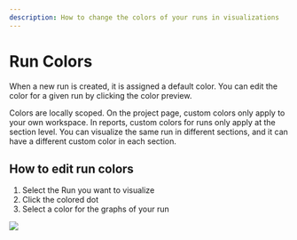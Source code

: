 ```yaml
---
description: How to change the colors of your runs in visualizations
---
```


# Run Colors

When a new run is created, it is assigned a default color. You can edit the color for a given run by clicking the color preview.

Colors are locally scoped. On the project page, custom colors only apply to your own workspace. In reports, custom colors for runs only apply at the section level. You can visualize the same run in different sections, and it can have a different custom color in each section.

## How to edit run colors

1. Select the Run you want to visualize
2. Click the colored dot 
3. Select a color for the graphs of your run

![](https://downloads.intercomcdn.com/i/o/149202442/b430d9b1473e41644a91fae3/run+coloring.gif)

